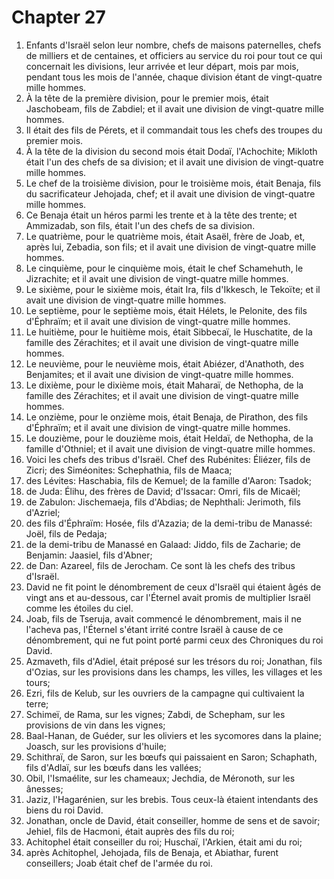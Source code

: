 # Chapter 27

1. Enfants d'Israël selon leur nombre, chefs de maisons paternelles, chefs de milliers et de centaines, et officiers au service du roi pour tout ce qui concernait les divisions, leur arrivée et leur départ, mois par mois, pendant tous les mois de l'année, chaque division étant de vingt-quatre mille hommes.
2. À la tête de la première division, pour le premier mois, était Jaschobeam, fils de Zabdiel; et il avait une division de vingt-quatre mille hommes.
3. Il était des fils de Pérets, et il commandait tous les chefs des troupes du premier mois.
4. À la tête de la division du second mois était Dodaï, l'Achochite; Mikloth était l'un des chefs de sa division; et il avait une division de vingt-quatre mille hommes.
5. Le chef de la troisième division, pour le troisième mois, était Benaja, fils du sacrificateur Jehojada, chef; et il avait une division de vingt-quatre mille hommes.
6. Ce Benaja était un héros parmi les trente et à la tête des trente; et Ammizadab, son fils, était l'un des chefs de sa division.
7. Le quatrième, pour le quatrième mois, était Asaël, frère de Joab, et, après lui, Zebadia, son fils; et il avait une division de vingt-quatre mille hommes.
8. Le cinquième, pour le cinquième mois, était le chef Schamehuth, le Jizrachite; et il avait une division de vingt-quatre mille hommes.
9. Le sixième, pour le sixième mois, était Ira, fils d'Ikkesch, le Tekoïte; et il avait une division de vingt-quatre mille hommes.
10. Le septième, pour le septième mois, était Hélets, le Pelonite, des fils d'Éphraïm; et il avait une division de vingt-quatre mille hommes.
11. Le huitième, pour le huitième mois, était Sibbecaï, le Huschatite, de la famille des Zérachites; et il avait une division de vingt-quatre mille hommes.
12. Le neuvième, pour le neuvième mois, était Abiézer, d'Anathoth, des Benjamites; et il avait une division de vingt-quatre mille hommes.
13. Le dixième, pour le dixième mois, était Maharaï, de Nethopha, de la famille des Zérachites; et il avait une division de vingt-quatre mille hommes.
14. Le onzième, pour le onzième mois, était Benaja, de Pirathon, des fils d'Éphraïm; et il avait une division de vingt-quatre mille hommes.
15. Le douzième, pour le douzième mois, était Heldaï, de Nethopha, de la famille d'Othniel; et il avait une division de vingt-quatre mille hommes.
16. Voici les chefs des tribus d'Israël. Chef des Rubénites: Éliézer, fils de Zicri; des Siméonites: Schephathia, fils de Maaca;
17. des Lévites: Haschabia, fils de Kemuel; de la famille d'Aaron: Tsadok;
18. de Juda: Élihu, des frères de David; d'Issacar: Omri, fils de Micaël;
19. de Zabulon: Jischemaeja, fils d'Abdias; de Nephthali: Jerimoth, fils d'Azriel;
20. des fils d'Éphraïm: Hosée, fils d'Azazia; de la demi-tribu de Manassé: Joël, fils de Pedaja;
21. de la demi-tribu de Manassé en Galaad: Jiddo, fils de Zacharie; de Benjamin: Jaasiel, fils d'Abner;
22. de Dan: Azareel, fils de Jerocham. Ce sont là les chefs des tribus d'Israël.
23. David ne fit point le dénombrement de ceux d'Israël qui étaient âgés de vingt ans et au-dessous, car l'Éternel avait promis de multiplier Israël comme les étoiles du ciel.
24. Joab, fils de Tseruja, avait commencé le dénombrement, mais il ne l'acheva pas, l'Éternel s'étant irrité contre Israël à cause de ce dénombrement, qui ne fut point porté parmi ceux des Chroniques du roi David.
25. Azmaveth, fils d'Adiel, était préposé sur les trésors du roi; Jonathan, fils d'Ozias, sur les provisions dans les champs, les villes, les villages et les tours;
26. Ezri, fils de Kelub, sur les ouvriers de la campagne qui cultivaient la terre;
27. Schimeï, de Rama, sur les vignes; Zabdi, de Schepham, sur les provisions de vin dans les vignes;
28. Baal-Hanan, de Guéder, sur les oliviers et les sycomores dans la plaine; Joasch, sur les provisions d'huile;
29. Schithraï, de Saron, sur les bœufs qui paissaient en Saron; Schaphath, fils d'Adlaï, sur les bœufs dans les vallées;
30. Obil, l'Ismaélite, sur les chameaux; Jechdia, de Méronoth, sur les ânesses;
31. Jaziz, l'Hagarénien, sur les brebis. Tous ceux-là étaient intendants des biens du roi David.
32. Jonathan, oncle de David, était conseiller, homme de sens et de savoir; Jehiel, fils de Hacmoni, était auprès des fils du roi;
33. Achitophel était conseiller du roi; Huschaï, l'Arkien, était ami du roi;
34. après Achitophel, Jehojada, fils de Benaja, et Abiathar, furent conseillers; Joab était chef de l'armée du roi.


